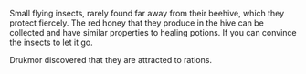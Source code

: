 Small flying insects, rarely found far away from their beehive, which they protect fiercely.
The red honey that they produce in the hive can be collected and have similar properties to healing potions.
If you can convince the insects to let it go.

Drukmor discovered that they are attracted to rations.